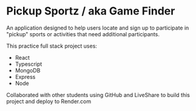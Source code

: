 # Pickup Sportz / aka Game Finder

An application designed to help users locate and sign up to participate in "pickup" sports or activities that need additional participants.

This practice full stack project uses:
- React
- Typescript
- MongoDB
- Express
- Node

Collaborated with other students using GitHub and LiveShare to build this project and deploy to Render.com
